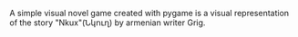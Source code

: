 A simple visual novel game created with pygame is a visual representation of the story "Nkux"(Նկուղ) by armenian writer Grig.
